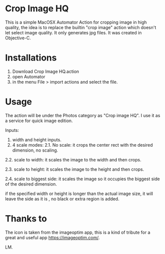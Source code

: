 Crop Image HQ
==============

This is a simple MacOSX Automator Action for cropping image in high quality,  the idea is to replace  the builtin "crop image" action which doesn't let select image quality.
It only generates jpg files.  It was created in Objective-C.


Installations
=============

1. Download  Crop Image HQ.action
2. open Automator
3. in the menu File > import actions and select the file.


Usage
=====

The action will be under the Photos category as "Crop image HQ".  I use it as a service for quick image edition. 

Inputs:

1. width and height inputs.
2. 4 scale modes:
 2.1. No scale: it crops the center rect with the desired dimension, no scaling.

 2.2. scale to width:  it scales the image to the width and then crops.
 
 2.3. scale to height: it scales the image to the height and then crops.
 
 2.4. scale to biggest side:  it scales the image so it occupies the biggest side of the desired dimension.
 
    
    
  if the specified width or height is longer than the actual image size, it will leave the side as it is , no black or extra region is added.



Thanks to
=========
The icon is taken from the imageoptim app,  this is a kind of tribute for a great and useful app https://imageoptim.com/.

LM.



